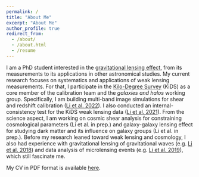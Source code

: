 ```yaml
---
permalink: /
title: "About Me"
excerpt: "About Me"
author_profile: true
redirect_from: 
  - /about/
  - /about.html
  - /resume
---
```


I am a PhD student interested in the [gravitational lensing effect](https://en.wikipedia.org/wiki/Gravitational_lens), from its measurements to its applications in other astronomical studies. My current research focuses on systematics and applications of weak lensing measurements. For that, I participate in the [Kilo-Degree Survey](https://kids.strw.leidenuniv.nl/) (KiDS) as a core member of the calibration team and the *galaxies and halos* working group. Specifically, I am building multi-band image simulations for shear and redshift calibration ([Li et al. 2022](https://ui.adsabs.harvard.edu/abs/2022arXiv221007163L/abstract)). I also conducted an internal-consistency test for the KiDS weak lensing data ([Li et al. 2021](https://ui.adsabs.harvard.edu/abs/2021A%26A...646A.175L/abstract)). From the science aspect, I am working on cosmic shear analysis for constraining cosmological parameters (Li et al. in prep.) and galaxy-galaxy lensing effect for studying dark matter and its influence on galaxy groups (Li et al. in prep.). Before my research leaned toward weak lensing and cosmology, I also had experience with gravitational lensing of gravitational waves (e.g. [Li et al. 2018](https://ui.adsabs.harvard.edu/abs/2018MNRAS.476.2220L/abstract)) and data analysis of microlensing events (e.g. [Li et al. 2019](https://ui.adsabs.harvard.edu/abs/2019MNRAS.488.3308L/abstract)), which still fascinate me.

My CV in PDF format is available [here](https://lshuns.github.io/files/Simple_CV.pdf).
